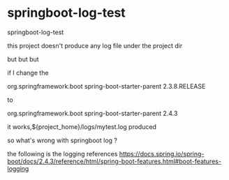 # springboot-log-test
springboot-log-test

this project doesn't produce any log file under the project dir

but but but 

if I change the 

<parent>
		<groupId>org.springframework.boot</groupId>
		<artifactId>spring-boot-starter-parent</artifactId>
		<version>2.3.8.RELEASE</version>
		<relativePath /> <!-- lookup parent from repository -->
	</parent>
  
  to 
  
  <parent>
		<groupId>org.springframework.boot</groupId>
		<artifactId>spring-boot-starter-parent</artifactId>
		<version>2.4.3</version>
		<relativePath /> <!-- lookup parent from repository -->
	</parent>
  
  it works,${project_home}/logs/mytest.log produced
  
  so what's wrong with springboot log ?
  
  the following is the logging references
  https://docs.spring.io/spring-boot/docs/2.4.3/reference/html/spring-boot-features.html#boot-features-logging
